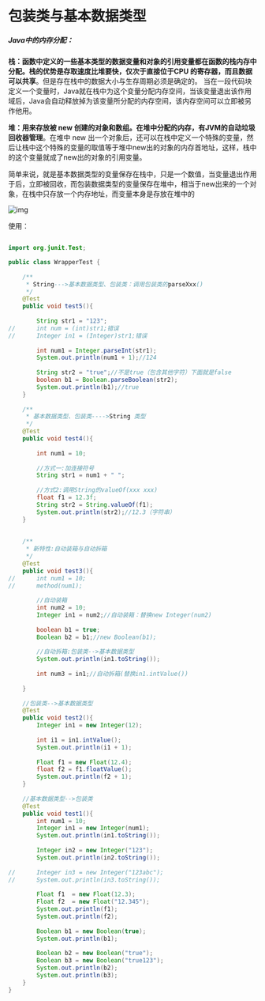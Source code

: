 # 包装类与基本数据类型

##### Java中的内存分配：

**栈：**函数中定义的一些基本类型的数据变量和对象的引用变量都在函数的栈内存中分配。栈的优势是存取速度比堆要快，仅次于直接位于CPU 的寄存器，而且数据**可以共享**。但是存在栈中的数据大小与生存周期必须是确定的。 当在一段代码块定义一个变量时，Java就在栈中为这个变量分配内存空间，当该变量退出该作用域后，Java会自动释放掉为该变量所分配的内存空间，该内存空间可以立即被另作他用。

**堆：**用来存放被 new 创建的对象和数组。在堆中分配的内存，有**JVM的自动垃圾回收器管理**。在堆中 new 出一个对象后，还可以在栈中定义一个特殊的变量，然后让栈中这个特殊的变量的取值等于堆中new出的对象的内存首地址，这样，栈中的这个变量就成了new出的对象的引用变量。

简单来说，就是基本数据类型的变量保存在栈中，只是一个数值，当变量退出作用于后，立即被回收，而包装数据类型的变量保存在堆中，相当于new出来的一个对象，在栈中只存放一个内存地址，而变量本身是存放在堆中的

![img](https://img-blog.csdnimg.cn/20181219200330646.png?x-oss-process=image/watermark,type_ZmFuZ3poZW5naGVpdGk,shadow_10,text_aHR0cHM6Ly9ibG9nLmNzZG4ubmV0L3FxXzM3Njg4MDIz,size_16,color_FFFFFF,t_70)

使用：

```java

import org.junit.Test;

public class WrapperTest {
	
	/**
	 * String--->基本数据类型、包装类：调用包装类的parseXxx()
	 */
	@Test
	public void test5(){
		
		String str1 = "123";
//		int num = (int)str1;错误
//		Integer in1 = (Integer)str1;错误
		
		int num1 = Integer.parseInt(str1);
		System.out.println(num1 + 1);//124
		
		String str2 = "true";//不是true（包含其他字符）下面就是false
		boolean b1 = Boolean.parseBoolean(str2);
		System.out.println(b1);//true
	}
	
	/**
	 * 基本数据类型、包装类---->String 类型
	 */
	@Test
	public void test4(){
		
		int num1 = 10;
		
		//方式一:加连接符号
		String str1 = num1 + " ";
		
		//方式2:调用String的valueOf(xxx xxx)
		float f1 = 12.3f;
		String str2 = String.valueOf(f1);
		System.out.println(str2);//12.3（字符串）
	}
	
	
	/**
	 * 新特性:自动装箱与自动拆箱
	 */
	@Test
	public void test3(){
//		int num1 = 10;
//		method(num1);
		
		//自动装箱
		int num2 = 10;
		Integer in1 = num2;//自动装箱：替换new Integer(num2)
		
		boolean b1 = true;
		Boolean b2 = b1;//new Boolean(b1);
		
		//自动拆箱:包装类-->基本数据类型
		System.out.println(in1.toString());
		
		int num3 = in1;//自动拆箱(替换in1.intValue())
	
	}
	
	//包装类-->基本数据类型
	@Test
	public void test2(){
		Integer in1 = new Integer(12);
		
		int i1 = in1.intValue();
		System.out.println(i1 + 1);
		
		Float f1 = new Float(12.4);
		float f2 = f1.floatValue();
		System.out.println(f2 + 1);
	}
	
	//基本数据类型-->包装类
	@Test
	public void test1(){
		int num1 = 10;
		Integer in1 = new Integer(num1);
		System.out.println(in1.toString());
		
		Integer in2 = new Integer("123");
		System.out.println(in2.toString());
		
//		Integer in3 = new Integer("123abc");
//		System.out.println(in3.toString());
		
		Float f1  = new Float(12.3);
		Float f2  = new Float("12.345");
		System.out.println(f1);
		System.out.println(f2);
		
		Boolean b1 = new Boolean(true);
		System.out.println(b1);
		
		Boolean b2 = new Boolean("true");
		Boolean b3 = new Boolean("true123");
		System.out.println(b2);
		System.out.println(b3);
	}
}
```

